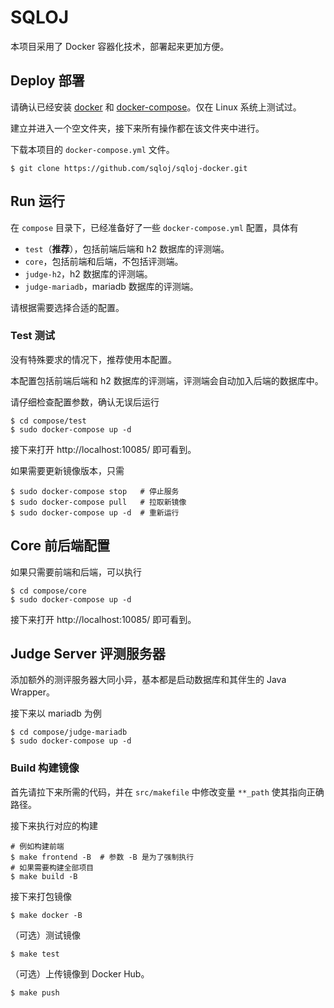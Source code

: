 # SQLOJ

本项目采用了 Docker 容器化技术，部署起来更加方便。

## Deploy 部署

请确认已经安装 [docker](https://docs.docker.com/engine/) 和 [docker-compose](https://docs.docker.com/compose/)。仅在 Linux 系统上测试过。

建立并进入一个空文件夹，接下来所有操作都在该文件夹中进行。

下载本项目的 `docker-compose.yml` 文件。

```shell
$ git clone https://github.com/sqloj/sqloj-docker.git
```

## Run 运行

在 `compose` 目录下，已经准备好了一些 `docker-compose.yml` 配置，具体有

- `test`（**推荐**），包括前端后端和 h2 数据库的评测端。
- `core`，包括前端和后端，不包括评测端。
- `judge-h2`，h2 数据库的评测端。
- `judge-mariadb`，mariadb 数据库的评测端。

请根据需要选择合适的配置。

### Test 测试

没有特殊要求的情况下，推荐使用本配置。

本配置包括前端后端和 h2 数据库的评测端，评测端会自动加入后端的数据库中。

请仔细检查配置参数，确认无误后运行

```shell
$ cd compose/test
$ sudo docker-compose up -d
```

接下来打开 http://localhost:10085/ 即可看到。

如果需要更新镜像版本，只需

```shell
$ sudo docker-compose stop   # 停止服务
$ sudo docker-compose pull   # 拉取新镜像
$ sudo docker-compose up -d  # 重新运行
```

## Core 前后端配置

如果只需要前端和后端，可以执行

```shell
$ cd compose/core
$ sudo docker-compose up -d
```

接下来打开 http://localhost:10085/ 即可看到。

## Judge Server 评测服务器

添加额外的测评服务器大同小异，基本都是启动数据库和其伴生的 Java Wrapper。

接下来以 mariadb 为例

```shell
$ cd compose/judge-mariadb
$ sudo docker-compose up -d
```

### Build 构建镜像

首先请拉下来所需的代码，并在 `src/makefile` 中修改变量 `**_path` 使其指向正确路径。

接下来执行对应的构建

```shell
# 例如构建前端
$ make frontend -B  # 参数 -B 是为了强制执行
# 如果需要构建全部项目
$ make build -B
```

接下来打包镜像
```shell
$ make docker -B
```

（可选）测试镜像

```shell
$ make test
```

（可选）上传镜像到 Docker Hub。

```shell
$ make push
```

